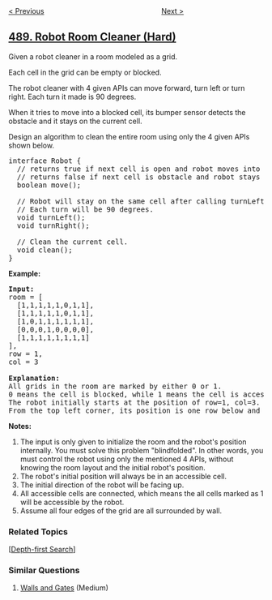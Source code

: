 <!--|This file generated by command(leetcode description); DO NOT EDIT.    |-->
<!--+----------------------------------------------------------------------+-->
<!--|@author    openset <openset.wang@gmail.com>                           |-->
<!--|@link      https://github.com/openset                                 |-->
<!--|@home      https://github.com/openset/leetcode                        |-->
<!--+----------------------------------------------------------------------+-->

[< Previous](https://github.com/openset/leetcode/tree/master/problems/zuma-game "Zuma Game")
　　　　　　　　　　　　　　　　
[Next >](https://github.com/openset/leetcode/tree/master/problems/the-maze "The Maze")

## [489. Robot Room Cleaner (Hard)](https://leetcode.com/problems/robot-room-cleaner "扫地机器人")

<p>Given a robot cleaner in a room modeled as a grid.</p>

<p>Each cell in the grid can be empty or blocked.</p>

<p>The robot cleaner with 4 given APIs can move forward, turn left or turn right. Each turn it made is 90 degrees.</p>

<p>When it tries to move into a blocked cell, its bumper sensor detects the obstacle and it stays on the current cell.</p>

<p>Design an algorithm to clean the entire room using only the 4 given APIs shown below.</p>

<pre>
interface Robot {
&nbsp; // returns true if next cell is open and robot moves into the cell.
&nbsp; // returns false if next cell is obstacle and robot stays on the current cell.
&nbsp; boolean move();

  // Robot will stay on the same cell after calling turnLeft/turnRight.
&nbsp; // Each turn will be 90 degrees.
&nbsp; void turnLeft();
&nbsp; void turnRight();

  // Clean the current cell.
  void clean();
}
</pre>

<p><strong>Example:</strong></p>

<pre><strong>Input:</strong>
room = [
  [1,1,1,1,1,0,1,1],
  [1,1,1,1,1,0,1,1],
  [1,0,1,1,1,1,1,1],
  [0,0,0,1,0,0,0,0],
  [1,1,1,1,1,1,1,1]
],
row = 1,
col = 3

<strong>Explanation:</strong>
All grids in the room are marked by either 0 or 1.
0 means the cell is blocked, while 1 means the cell is accessible.
The robot initially starts at the position of row=1, col=3.
From the top left corner, its position is one row below and three columns right.
</pre>

<p><strong>Notes:</strong></p>

<ol>
	<li>The input is only given to initialize the room and the robot&#39;s position internally.&nbsp;You must solve this problem &quot;blindfolded&quot;. In other words, you must control the robot using only the mentioned 4 APIs, without knowing the room layout and the initial robot&#39;s position.</li>
	<li>The robot&#39;s initial position will always be in an accessible cell.</li>
	<li>The initial direction of the robot will be facing up.</li>
	<li>All accessible cells are connected, which means the all cells marked as 1 will be accessible by the robot.</li>
	<li>Assume all four edges of the grid are all surrounded by wall.</li>
</ol>

### Related Topics
  [[Depth-first Search](https://github.com/openset/leetcode/tree/master/tag/depth-first-search/README.md)]

### Similar Questions
  1. [Walls and Gates](https://github.com/openset/leetcode/tree/master/problems/walls-and-gates) (Medium)
